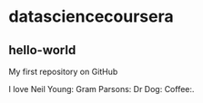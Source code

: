 # datasciencecoursera
## hello-world

My first repository on GitHub

I love Neil Young: Gram Parsons: Dr Dog: Coffee:.
